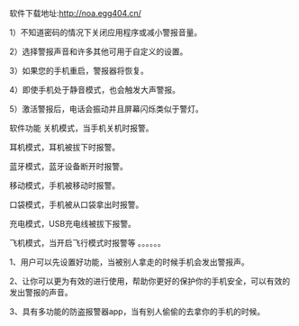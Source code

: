 软件下载地址:http://noa.egg404.cn/


1）不知道密码的情况下关闭应用程序或减小警报音量。

2）选择警报声音和许多其他可用于自定义的设置。

3）如果您的手机重启，警报器将恢复。

4）即使手机处于静音模式，也会触发大声警报。

5）激活警报后，电话会振动并且屏幕闪烁类似于警灯。

软件功能
关机模式，当手机关机时报警。

耳机模式，耳机被拔下时报警。

蓝牙模式，蓝牙设备断开时报警。

移动模式，手机被移动时报警。

口袋模式，手机被从口袋拿出时报警。

充电模式，USB充电线被拔下报警。

飞机模式，当开启飞行模式时报警等
。。。。。。

1、用户可以先设置好功能，当被别人拿走的时候手机会发出警报声。

2、让你可以更为有效的进行使用，帮助你更好的保护你的手机安全，可以有效的发出警报的声音。

3、具有多功能的防盗报警器app，当有别人偷偷的去拿你的手机的时候。



